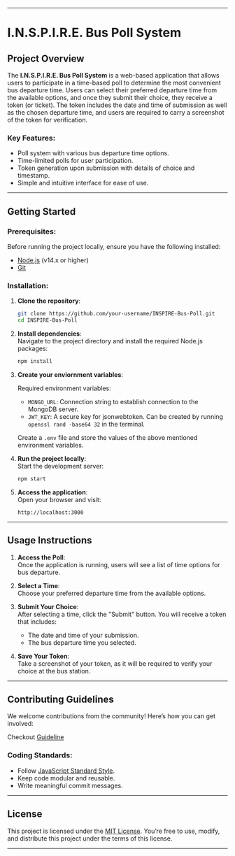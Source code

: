 
---

# I.N.S.P.I.R.E. Bus Poll System

## Project Overview
The **I.N.S.P.I.R.E. Bus Poll System** is a web-based application that allows users to participate in a time-based poll to determine the most convenient bus departure time. Users can select their preferred departure time from the available options, and once they submit their choice, they receive a token (or ticket). The token includes the date and time of submission as well as the chosen departure time, and users are required to carry a screenshot of the token for verification.

### Key Features:
- Poll system with various bus departure time options.
- Time-limited polls for user participation.
- Token generation upon submission with details of choice and timestamp.
- Simple and intuitive interface for ease of use.

---

## Getting Started

### Prerequisites:
Before running the project locally, ensure you have the following installed:
- [Node.js](https://nodejs.org/) (v14.x or higher)
- [Git](https://git-scm.com/)

### Installation:

1. **Clone the repository**:
   ```bash
   git clone https://github.com/your-username/INSPIRE-Bus-Poll.git
   cd INSPIRE-Bus-Poll
   ```

2. **Install dependencies**:  
   Navigate to the project directory and install the required Node.js packages:
   ```bash
   npm install
   ```

3. **Create your enviornment variables**:
   
   Required environment variables:
      - `MONGO_URL`: Connection string to establish connection to the MongoDB server.
      - `JWT_KEY`: A secure key for jsonwebtoken. Can be created by running `openssl rand -base64 32` in the terminal.
  
   Create a `.env` file and store the values of the above mentioned environment variables.


4. **Run the project locally**:  
   Start the development server:
   ```bash
   npm start
   ```

5. **Access the application**:  
   Open your browser and visit:
   ```
   http://localhost:3000
   ```

---

## Usage Instructions

1. **Access the Poll**:  
   Once the application is running, users will see a list of time options for bus departure.

2. **Select a Time**:  
   Choose your preferred departure time from the available options.

3. **Submit Your Choice**:  
   After selecting a time, click the "Submit" button. You will receive a token that includes:
   - The date and time of your submission.
   - The bus departure time you selected.

4. **Save Your Token**:  
   Take a screenshot of your token, as it will be required to verify your choice at the bus station.

---

## Contributing Guidelines

We welcome contributions from the community! Here’s how you can get involved:

Checkout [Guideline](https://github.com/sandeshlavshetty/I.N.S.P.I.R.E/discussions/41)


### Coding Standards:
- Follow [JavaScript Standard Style](https://standardjs.com/).
- Keep code modular and reusable.
- Write meaningful commit messages.

---

## License

This project is licensed under the [MIT License](LICENSE). You’re free to use, modify, and distribute this project under the terms of this license.

---

